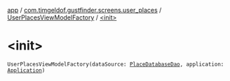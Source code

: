 [app](../../index.md) / [com.timgeldof.gustfinder.screens.user_places](../index.md) / [UserPlacesViewModelFactory](index.md) / [&lt;init&gt;](./-init-.md)

# &lt;init&gt;

`UserPlacesViewModelFactory(dataSource: `[`PlaceDatabaseDao`](../../com.timgeldof.gustfinder.database/-place-database-dao/index.md)`, application: `[`Application`](https://developer.android.com/reference/android/app/Application.html)`)`